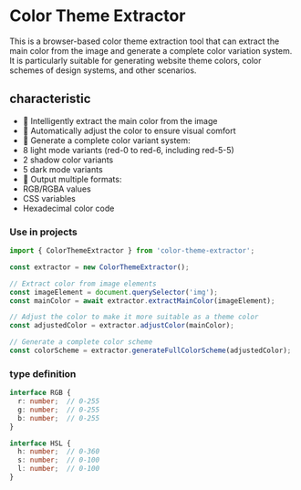 # Color Theme Extractor 

This is a browser-based color theme extraction tool that can extract the main color from the image and generate a complete color variation system. It is particularly suitable for generating website theme colors, color schemes of design systems, and other scenarios.

## characteristic

- 🎨 Intelligently extract the main color from the image
- 🔄 Automatically adjust the color to ensure visual comfort
- 🌈 Generate a complete color variant system:
- 8 light mode variants (red-0 to red-6, including red-5-5)
- 2 shadow color variants
- 5 dark mode variants
- 💅 Output multiple formats:
- RGB/RGBA values
- CSS variables
- Hexadecimal color code


### Use in projects

```typescript
import { ColorThemeExtractor } from 'color-theme-extractor';

const extractor = new ColorThemeExtractor();

// Extract color from image elements
const imageElement = document.querySelector('img');
const mainColor = await extractor.extractMainColor(imageElement);

// Adjust the color to make it more suitable as a theme color
const adjustedColor = extractor.adjustColor(mainColor);

// Generate a complete color scheme
const colorScheme = extractor.generateFullColorScheme(adjustedColor);
```

### type definition

```typescript
interface RGB {
  r: number;  // 0-255
  g: number;  // 0-255
  b: number;  // 0-255
}

interface HSL {
  h: number;  // 0-360
  s: number;  // 0-100
  l: number;  // 0-100
}
```
